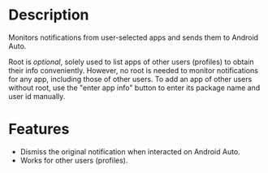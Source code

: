 # Description
Monitors notifications from user-selected apps and sends them to Android Auto.

Root is *optional*, solely used to list apps of other users (profiles) to obtain their info conveniently. However, no root is needed to monitor notifications for any app, including those of other users. To add an app of other users without root, use the "enter app info" button to enter its package name and user id manually.

# Features
- Dismiss the original notification when interacted on Android Auto.
- Works for other users (profiles).
